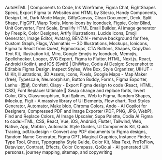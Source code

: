AutoHTML | Components to Code, Ink Wireframe, Figma Chat, EightShapes Specs, Export Figma to Websites and HTML by Siter.io, Handy Components, Design Lint, Dark Mode Magic, GiffyCanvas, Clean Document, Deck, Split Shape, FigGPT, Warp Tools, Mono Icons by Iconduck, Figpie, Color Blind, Unit Converter, Font Scale, Emailify HTML Email Builder, AI image generator by Freepik, Color Designer, Artify Illustrations, Lucide Icons, Emoji Generator, Image Editor, Avatarg, BENZIN - remove background for free, Custom Graph, Flags, Wannathis — 3D Illustrations, Mockups, Ionicons, Figma to React from Quest, Figmockups, CTA Buttons, Shapes, CopyDoc Text Kit, Illustration kit, Miro, Google Emojis by Iconduck, Memojis, Spellchecker, Looper, SVG Export, Figma to Flutter, HTML, Next.js, React, Android (Kotlin), and iOS (Swift) | DhiWise, Codia AI Design: Screenshot to Editable Figma Design, Inspect Styles, Wire Box, Style Organizer, UIHUT - UI Kit, Illustrations, 3D Assets, Icons, Pixels, Google Maps - Map Maker (free), Typescale, Neumorphism, Button Buddy, Forms, Figma Exporter, Lanhu · 蓝湖, Confetti, Clapy - Export Figma design to code (React, HTML, CSS), Font Replacer Ultimate 🔁 Swap change and replace fonts, Invert Color, Gifs, Glassmorphism, Ruri Splines, Web to Figma, Random Shapes, iMockup, Figit - A massive library of UI Elements, Flow chart, Text Styles Generator, Automator, Make blob, Chroma Colors, Ando - AI Copilot for Designers, Compressed PDF and Image Exporter (PDF, PNG, JPG, WebP), Find and Replace Colors, AI Image Upscaler, Supa Palette, Codia AI Figma to code:HTML, CSS, React, Vue, iOS, Android, Flutter, Tailwind, Web, Native, App, Mobbin, Automatic Style Guides, UI Components Kit, Quick Tracing, pdf.to.design - Convert any PDF documents to Figma designs, Random Name Generator, Figma GPT, Magical Graphics, Instance Finder, Type Tool, Ghost, Typography Style Guide, Color Kit, Nisa Text, ProToFlow, Datavizer, Contrast, Effects, Color Compass, QoQo.ai - AI generated UX personas, journey mapping, sitemap, and copywriting
